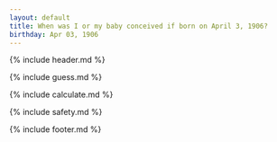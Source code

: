 ```yaml
---
layout: default
title: When was I or my baby conceived if born on April 3, 1906?
birthday: Apr 03, 1906
---
```


{% include header.md %}

{% include guess.md %}

{% include calculate.md %}

{% include safety.md %}

{% include footer.md %}




